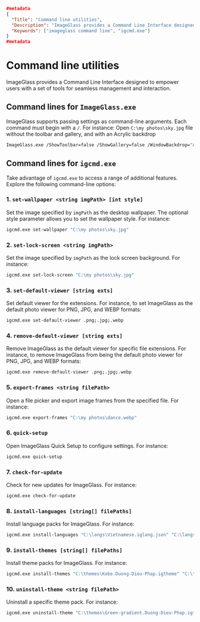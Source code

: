 ```json
#metadata
{
  "Title": "Command line utilities",
  "Description": "ImageGlass provides a Command Line Interface designed to empower users with a set of tools for seamless management and interaction.",
  "Keywords": ["imageglass command line", "igcmd.exe"]
}
#metadata
```


# Command line utilities
ImageGlass provides a Command Line Interface designed to empower users with a set of tools for seamless management and interaction.


## Command lines for `ImageGlass.exe`
ImageGlass supports passing settings as command-line arguments. Each command must begin with a `/`. For instance: Open `C:\my photos\sky.jpg` file without the toolbar and gallery, and with an Acrylic backdrop
```bash
ImageGlass.exe /ShowToolbar=false /ShowGallery=false /WindowBackdrop="Acrylic" "C:\my photos\sky.jpg"
```


## Command lines for `igcmd.exe`
Take advantage of `igcmd.exe` to access a range of additional features. Explore the following command-line options:

### 1. `set-wallpaper <string imgPath> [int style]`
Set the image specified by `imgPath` as the desktop wallpaper. The optional style parameter allows you to set the wallpaper style. For instance:
```bash
igcmd.exe set-wallpaper "C:\my photos\sky.jpg"
```


### 2. `set-lock-screen <string imgPath>`
Set the image specified by `imgPath` as the lock screen background. For instance:
```bash
igcmd.exe set-lock-screen "C:\my photos\sky.jpg"
```


### 3. `set-default-viewer [string exts]`
Set default viewer for the extensions. For instance, to set ImageGlass as the default photo viewer for PNG, JPG, and WEBP formats:
```bash
igcmd.exe set-default-viewer .png;.jpg;.webp
```


### 4. `remove-default-viewer [string exts]`
Remove ImageGlass as the default viewer for specific file extensions. For instance, to remove ImageGlass from being the default photo viewer for PNG, JPG, and WEBP formats:
```bash
igcmd.exe remove-default-viewer .png;.jpg;.webp
```


### 5. `export-frames <string filePath>`
Open a file picker and export image frames from the specified file. For instance:
```bash
igcmd.exe export-frames "C:\my photos\dance.webp"
```


### 6. `quick-setup`
Open ImageGlass Quick Setup to configure settings. For instance:
```bash
igcmd.exe quick-setup
```


### 7. `check-for-update`
Check for new updates for ImageGlass. For instance:
```bash
igcmd.exe check-for-update
```


### 8. `install-languages [string[] filePaths]`
Install language packs for ImageGlass. For instance:
```bash
igcmd.exe install-languages "C:\langs\Vietnamese.iglang.json" "C:\langs\Japanese.iglang.json"
```


### 9. `install-themes [string[] filePaths]`
Install theme packs for ImageGlass. For instance:
```bash
igcmd.exe install-themes "C:\themes\Kobe.Duong-Dieu-Phap.igtheme" "C:\themes\Green-gradient.Duong-Dieu-Phap.igtheme"
```


### 10. `uninstall-theme <string filePath>`
Uninstall a specific theme pack. For instance:
```bash
igcmd.exe uninstall-theme "C:\themes\Green-gradient.Duong-Dieu-Phap.igtheme"
```
